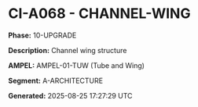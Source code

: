 # CI-A068 - CHANNEL-WING

**Phase:** 10-UPGRADE

**Description:** Channel wing structure

**AMPEL:** AMPEL-01-TUW (Tube and Wing)

**Segment:** A-ARCHITECTURE

**Generated:** 2025-08-25 17:27:29 UTC
